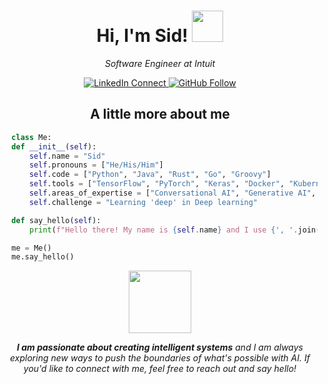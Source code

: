 <h1 align="center"> Hi, I'm Sid! <img src="https://media.giphy.com/media/Wj116ZszUZEwRIoz0j/giphy.gif" width="50"></h1>
<p align="center"><em>Software Engineer at Intuit</em></p>
<p align="center">
  <a href="https://www.linkedin.com/in/jainsid24">
    <img src="https://img.shields.io/badge/-jainsid24-blue?style=flat-square&logo=Linkedin&logoColor=white&link=https://www.linkedin.com/in/jainsd24/" alt="LinkedIn Connect">
  </a>
  <a href="https://github.com/jainsid24">
    <img src="https://img.shields.io/github/followers/jainsid24?label=follow&style=social" alt="GitHub Follow">
  </a>
</p>
<div align="center">
  <h2>A little more about me</h2>
</div>

  ```python
    class Me:
    def __init__(self):
        self.name = "Sid"
        self.pronouns = ["He/His/Him"]
        self.code = ["Python", "Java", "Rust", "Go", "Groovy"]
        self.tools = ["TensorFlow", "PyTorch", "Keras", "Docker", "Kubernetes"]
        self.areas_of_expertise = ["Conversational AI", "Generative AI", "Machine Learning at Scale"]
        self.challenge = "Learning 'deep' in Deep learning"

    def say_hello(self):
        print(f"Hello there! My name is {self.name} and I use {', '.join(self.code)} to create intelligent systems.")

    me = Me()
    me.say_hello()
  ```
<div align="center">
<img src="https://media.giphy.com/media/lnO1rI2zmOktzeaTVd/giphy.gif" width="100">
  <p align="center">
    <em><b>I am passionate about creating intelligent systems</b> and I am always exploring new ways to push the boundaries of what's possible with AI. If you'd like to connect with me, feel free to reach out and say hello!</em>
  </p>
</div> 
